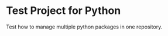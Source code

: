 Test Project for Python
=======================

Test how to manage multiple python packages in one repository.
